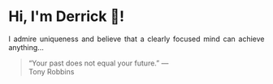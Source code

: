 # Hi, I'm Derrick 👋!
<p align="justify">I admire uniqueness and believe that a clearly focused mind can achieve anything...</p> 
<!-- #quote-start -->
<blockquote>&ldquo;Your past does not equal your future.&rdquo; &mdash; <footer>Tony Robbins</footer></blockquote>
<!-- #quote-end -->
